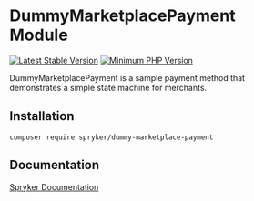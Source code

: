 # DummyMarketplacePayment Module
[![Latest Stable Version](https://poser.pugx.org/spryker/dummy-marketplace-payment/v/stable.svg)](https://packagist.org/packages/spryker/dummy-marketplace-payment)
[![Minimum PHP Version](https://img.shields.io/badge/php-%3E%3D%208.1-8892BF.svg)](https://php.net/)

DummyMarketplacePayment is a sample payment method that demonstrates a simple state machine for merchants.

## Installation

```
composer require spryker/dummy-marketplace-payment
```

## Documentation

[Spryker Documentation](https://docs.spryker.com)
